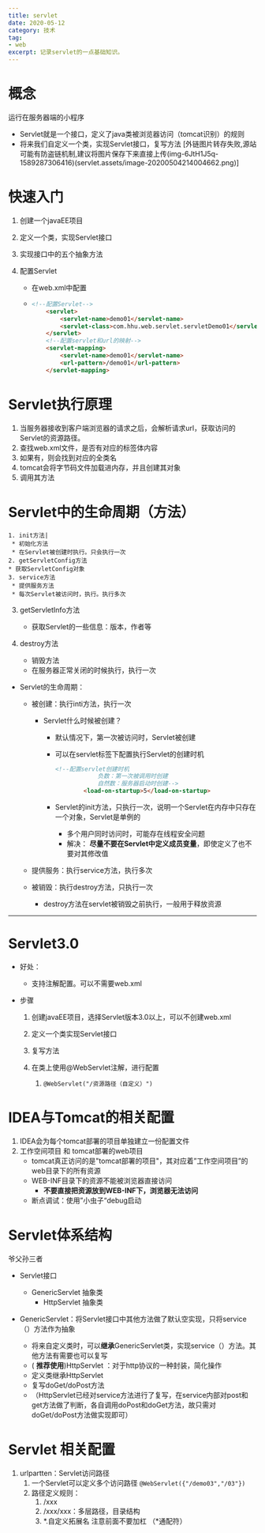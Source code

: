 ```yaml
---
title: servlet
date: 2020-05-12
category: 技术
tag:
- web
excerpt: 记录servlet的一点基础知识。
---
```


# 概念

运行在服务器端的小程序

* Servlet就是一个接口，定义了java类被浏览器访问（tomcat识别）的规则
* 将来我们自定义一个类，实现Servlet接口，复写方法
  [外链图片转存失败,源站可能有防盗链机制,建议将图片保存下来直接上传(img-6JtH1J5q-1589287306416)(servlet.assets/image-20200504214004662.png)]

# 快速入门

1. 创建一个javaEE项目

2. 定义一个类，实现Servlet接口

3. 实现接口中的五个抽象方法

4. 配置Servlet

   * 在web.xml中配置

   * ```html
     <!--配置Servlet-->
         <servlet>
             <servlet-name>demo01</servlet-name>
             <servlet-class>com.hhu.web.servlet.servletDemo01</servlet-class>
         </servlet>
         <!--配置servlet和url的映射-->
         <servlet-mapping>
             <servlet-name>demo01</servlet-name>
             <url-pattern>/demo01</url-pattern>
         </servlet-mapping>
     ```

# Servlet执行原理

1. 当服务器接收到客户端浏览器的请求之后，会解析请求url，获取访问的Servlet的资源路径。
2. 查找web.xml文件，是否有对应的<url-pattern>标签体内容
3. 如果有，则会找到对应的<servlet-class>全类名
4. tomcat会将字节码文件加载进内存，并且创建其对象
5. 调用其方法

# Servlet中的生命周期（方法）

 	1. init方法|
 	 * 初始化方法
 	 * 在Servlet被创建时执行。只会执行一次
 	2. getServletConfig方法
 	* 获取ServletConfig对象
 	3. service方法
 	 * 提供服务方法
 	 * 每次Servlet被访问时，执行。执行多次

3. getServletInfo方法
   * 获取Servlet的一些信息：版本，作者等

4. destroy方法
   * 销毁方法
   * 在服务器正常关闭的时候执行，执行一次

* Servlet的生命周期：
  * 被创建：执行inti方法，执行一次

    * Servlet什么时候被创建？

      * 默认情况下，第一次被访问时，Servlet被创建

      * 可以在servlet标签下配置执行Servlet的创建时机

        ```html
        <!--配置servlet创建时机
                    负数：第一次被调用时创建
                    自然数：服务器启动时创建-->
                <load-on-startup>5</load-on-startup>
        ```

      * Servlet的init方法，只执行一次，说明一个Servlet在内存中只存在一个对象，Servlet是单例的

        * 多个用户同时访问时，可能存在线程安全问题
        * 解决： **尽量不要在Servlet中定义成员变量**，即使定义了也不要对其修改值

  * 提供服务：执行service方法，执行多次

  * 被销毁：执行destroy方法，只执行一次

    * destroy方法在servlet被销毁之前执行，一般用于释放资源

***

# Servlet3.0

* 好处：

  * 支持注解配置。可以不需要web.xml

* 步骤

  1. 创建javaEE项目，选择Servlet版本3.0以上，可以不创建web.xml

  2. 定义一个类实现Servlet接口

  3. 复写方法

  4. 在类上使用@WebServlet注解，进行配置

     1. ```
        @WebServlet("/资源路径（自定义）")
        ```

# IDEA与Tomcat的相关配置

1. IDEA会为每个tomcat部署的项目单独建立一份配置文件
2. 工作空间项目 和 tomcat部署的web项目
   * tomcat真正访问的是"tomcat部署的项目"，其对应着”工作空间项目”的web目录下的所有资源
   * WEB-INF目录下的资源不能被浏览器直接访问
     * **不要直接把资源放到WEB-INF下，浏览器无法访问**
   * 断点调试：使用”小虫子“debug启动

# Servlet体系结构

爷父孙三者

* Servlet接口
  * GenericServlet 抽象类
    * HttpServlet 抽象类

* GenericServlet：将Servlet接口中其他方法做了默认空实现，只将service（）方法作为抽象
  * 将来自定义类时，可以**继承**GenericServlet类，实现service（）方法。其他方法有需要也可以复写
  * ( **推荐使用**)HttpServlet ：对于http协议的一种封装，简化操作
  * 定义类继承HttpServlet
  * 复写doGet/doPost方法
  * （HttpServlet已经对service方法进行了复写，在service内部对post和get方法做了判断，各自调用doPost和doGet方法，故只需对doGet/doPost方法做实现即可）

# Servlet 相关配置

1. urlpartten：Servlet访问路径
   1. 一个Servlet可以定义多个访问路径
      `@WebServlet({"/demo03","/03"})`
   2. 路径定义规则：
      1. /xxx
      2. /xxx/xxx：多层路径，目录结构
      3. *.自定义拓展名   注意前面不要加杠 （\*通配符）